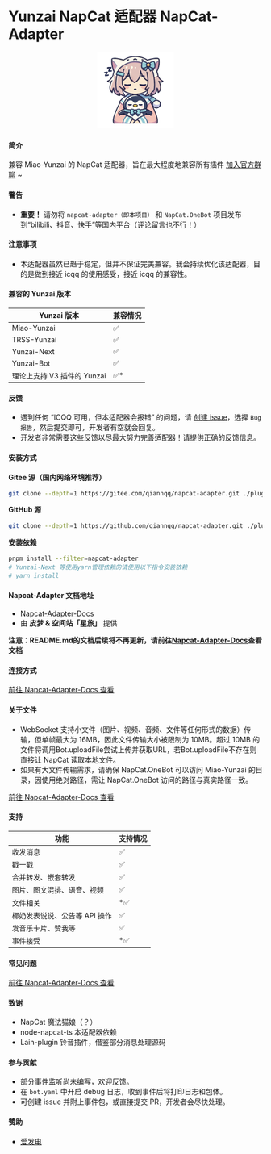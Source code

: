 # Yunzai NapCat 适配器 NapCat-Adapter

<p align="center">
  <img src="./other/logo.png" width="30%">
</p>

#### 简介

兼容 Miao-Yunzai 的 NapCat 适配器，旨在最大程度地兼容所有插件
[加入官方群聊](https://qm.qq.com/q/DP6Y6UxIqc) \~

#### 警告

* **重要！** 请勿将 `napcat-adapter（即本项目）` 和 `NapCat.OneBot` 项目发布到“bilibili、抖音、快手”等国内平台（评论留言也不行！）

#### 注意事项

* 本适配器虽然已趋于稳定，但并不保证完美兼容。我会持续优化该适配器，目的是做到接近 icqq 的使用感受，接近 icqq 的兼容性。

#### 兼容的 Yunzai 版本

| Yunzai 版本           | 兼容情况 |
| ------------------- | ---- |
| Miao-Yunzai         | ✅    |
| TRSS-Yunzai         | ✅    |
| Yunzai-Next         | ✅    |
| Yunzai-Bot          | ✅    |
| 理论上支持 V3 插件的 Yunzai | ✅\*  |

#### 反馈

* 遇到任何 “ICQQ 可用，但本适配器会报错” 的问题，请 [创建 issue](https://gitee.com/qiannqq/napcat-adapter/issues/new/choose)，选择 `Bug 报告`，然后提交即可，开发者有空就会回复。
* 开发者非常需要这些反馈以尽最大努力完善适配器！请提供正确的反馈信息。

#### 安装方式

**Gitee 源（国内网络环境推荐）**

```bash
git clone --depth=1 https://gitee.com/qiannqq/napcat-adapter.git ./plugins/napcat-adapter
```

**GitHub 源**

```bash
git clone --depth=1 https://github.com/qiannqq/napcat-adapter.git ./plugins/napcat-adapter
```

**安装依赖**

```bash
pnpm install --filter=napcat-adapter
# Yunzai-Next 等使用yarn管理依赖的请使用以下指令安装依赖
# yarn install
```

#### Napcat-Adapter 文档地址
* [Napcat-Adapter-Docs](https://ncadoc.yilx.cc/)
* 由 **皮梦 & 空间站「星旅」** 提供

**注意：README.md的文档后续将不再更新，请前往[Napcat-Adapter-Docs](https://ncadoc.yilx.cc/)查看文档**

#### 连接方式

[前往 Napcat-Adapter-Docs 查看](https://ncadoc.yilx.cc/get-started.html#%F0%9F%94%A8%E5%AE%89%E8%A3%85)


#### 关于文件

* WebSocket 支持小文件（图片、视频、音频、文件等任何形式的数据）传输，但单帧最大为 16MB，因此文件传输大小被限制为 10MB。超过 10MB 的文件将调用Bot.uploadFile尝试上传并获取URL，若Bot.uploadFile不存在则直接让 NapCat 读取本地文件。
* 如果有大文件传输需求，请确保 NapCat.OneBot 可以访问 Miao-Yunzai 的目录，因使用绝对路径，需让 NapCat.OneBot 访问的路径与真实路径一致。

[前往 Napcat-Adapter-Docs 查看](https://ncadoc.yilx.cc/qa/file.html)


#### 支持

| 功能                | 支持情况 |
| ----------------- | ---- |
| 收发消息              | ✅    |
| 戳一戳               | ✅    |
| 合并转发、嵌套转发         | ✅    |
| 图片、图文混排、语音、视频     | ✅    |
| 文件相关              | \*✅  |
| 椰奶发表说说、公告等 API 操作 | ✅    |
| 发音乐卡片、赞我等         | ✅    |
| 事件接受              | \*✅  |

#### 常见问题

[前往 Napcat-Adapter-Docs 查看](https://ncadoc.yilx.cc/qa/)



#### 致谢

* NapCat 魔法猫娘（？）
* node-napcat-ts 本适配器依赖
* Lain-plugin 铃音插件，借鉴部分消息处理源码

#### 参与贡献

* 部分事件监听尚未编写，欢迎反馈。
* 在 `bot.yaml` 中开启 debug 日志，收到事件后将打印日志和包体。
* 可创建 issue 并附上事件包，或直接提交 PR，开发者会尽快处理。

#### 赞助

* [爱发电](https://afdian.com/a/qiannqq)
